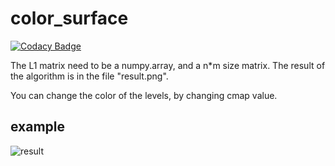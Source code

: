 # color_surface

[![Codacy Badge](https://api.codacy.com/project/badge/Grade/6ce971ce349d47ab84ad64d7c7413bfd)](https://app.codacy.com/manual/antoninlefevre45/color_surface-with-matplotlib?utm_source=github.com&utm_medium=referral&utm_content=antonin-lfv/color_surface-with-matplotlib&utm_campaign=Badge_Grade_Dashboard)

The L1 matrix need to be a numpy.array, and a n*m size matrix.
The result of the algorithm is in the file "result.png".

You can change the color of the levels, by changing cmap value.

## example

![result](https://user-images.githubusercontent.com/63207451/92334979-ea98df00-f092-11ea-9982-e6f732134703.png)
